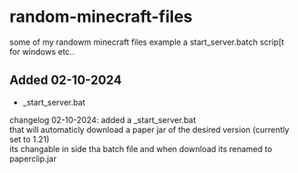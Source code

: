 # random-minecraft-files
some of my randowm minecraft files example a start_server.batch scrip[t for windows etc..

## Added 02-10-2024<br>
- _start_server.bat<br>

changelog 02-10-2024:
added a _start_server.bat<br>
that will automaticly download a paper jar of the desired version (currently set to 1.21)<br>
its changable in side tha batch file and when download its renamed to paperclip.jar<br>
